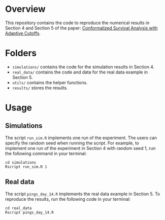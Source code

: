 # Overview 
This repository contains the code to reproduce the numerical results 
in Section 4 and Section 5 of the paper: 
[Conformalized Survival Analysis with Adaptive Cutoffs](https://arxiv.org/abs/2211.01227).

# Folders
- `simulations/` contains the code for the simulation results in Section 4. 
- `real_data/` contains the code and data for the real data example in Section 5.
- `utils/` contains the helper functions.
- `results/` stores the results.

# Usage 
## Simulations
The script `run_sim.R` implements one run of the 
experiment. The users can specify the random seed when running the script. For example, to implement one run of the 
experiment in Section 4 with random seed 1, run the following command in your terminal:
```{r}
cd simulations 
Rscript run_sim.R 1
```

## Real data 
The script `pings_day_14.R` implements the real data example in Section 5.
To reproduce the results, run the following code in your terminal:
```{r}
cd real_data
Rscript pings_day_14.R
```
